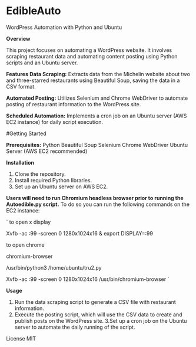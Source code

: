 # EdibleAuto


WordPress Automation with Python and Ubuntu

**Overview**

This project focuses on automating a WordPress website. It involves scraping restaurant data and automating content posting using Python scripts and an Ubuntu server.

**Features**
**Data Scraping:** Extracts data from the Michelin website about two and three-starred restaurants using Beautiful Soup, saving the data in a CSV format.

**Automated Posting:** Utilizes Selenium and Chrome WebDriver to automate posting of restaurant information to the WordPress site.

**Scheduled Automation:** Implements a cron job on an Ubuntu server (AWS EC2 instance) for daily script execution.

#Getting Started

**Prerequisites:**
Python
Beautiful Soup
Selenium
Chrome WebDriver
Ubuntu Server (AWS EC2 recommended)

**Installation**
1. Clone the repository.
2. Install required Python libraries.
3. Set up an Ubuntu server on AWS EC2.

**Users will need to run Chromium headless browser prior to running the Autoedible.py script.** To do so you can run the following commands on the EC2 instance:

` to open x display

Xvfb -ac :99 -screen 0 1280x1024x16 & export DISPLAY=:99

to open chrome

chromium-browser

/usr/bin/python3
/home/ubuntu/tru2.py


Xvfb -ac :99 -screen 0 1280x1024x16 
/usr/bin/chromium-browser `

**Usage**
1. Run the data scraping script to generate a CSV file with restaurant information.
2. Execute the posting script, which will use the CSV data to create and publish posts on the WordPress site.
3.Set up a cron job on the Ubuntu server to automate the daily running of the script.

License
MIT
